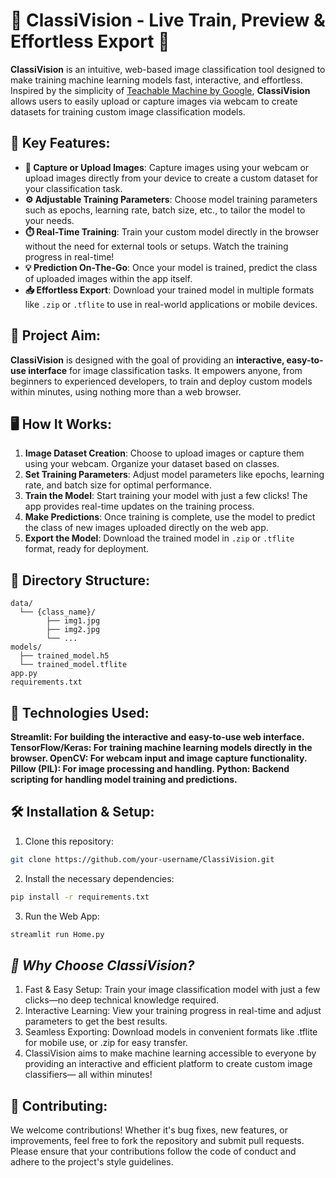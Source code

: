 # 🌟 **ClassiVision** - Live Train, Preview & Effortless Export 🤖

**ClassiVision** is an intuitive, web-based image classification tool designed to make training machine learning models fast, interactive, and effortless. Inspired by the simplicity of [Teachable Machine by Google](https://teachablemachine.withgoogle.com/), **ClassiVision** allows users to easily upload or capture images via webcam to create datasets for training custom image classification models.

## 🚀 Key Features:
- **📸 Capture or Upload Images**: Capture images using your webcam or upload images directly from your device to create a custom dataset for your classification task.
- **⚙️ Adjustable Training Parameters**: Choose model training parameters such as epochs, learning rate, batch size, etc., to tailor the model to your needs.
- **⏱️ Real-Time Training**: Train your custom model directly in the browser without the need for external tools or setups. Watch the training progress in real-time!
- **💡 Prediction On-The-Go**: Once your model is trained, predict the class of uploaded images within the app itself.
- **📥 Effortless Export**: Download your trained model in multiple formats like `.zip` or `.tflite` to use in real-world applications or mobile devices.

## 🎯 Project Aim:
**ClassiVision** is designed with the goal of providing an **interactive, easy-to-use interface** for image classification tasks. It empowers anyone, from beginners to experienced developers, to train and deploy custom models within minutes, using nothing more than a web browser.

## 🖥️ How It Works:
1. **Image Dataset Creation**: Choose to upload images or capture them using your webcam. Organize your dataset based on classes.
2. **Set Training Parameters**: Adjust model parameters like epochs, learning rate, and batch size for optimal performance.
3. **Train the Model**: Start training your model with just a few clicks! The app provides real-time updates on the training process.
4. **Make Predictions**: Once training is complete, use the model to predict the class of new images uploaded directly on the web app.
5. **Export the Model**: Download the trained model in `.zip` or `.tflite` format, ready for deployment.

## 📂 Directory Structure:
```plaintext
data/
  └── {class_name}/
        ├── img1.jpg
        ├── img2.jpg
        └── ...
models/
  ├── trained_model.h5
  └── trained_model.tflite
app.py
requirements.txt
```

## 🔧 Technologies Used:
**Streamlit: For building the interactive and easy-to-use web interface.
TensorFlow/Keras: For training machine learning models directly in the browser.
OpenCV: For webcam input and image capture functionality.
Pillow (PIL): For image processing and handling.
Python: Backend scripting for handling model training and predictions.**

## 🛠️ Installation & Setup:

1. Clone this repository:
```bash
git clone https://github.com/your-username/ClassiVision.git
```
2. Install the necessary dependencies:
```bash
pip install -r requirements.txt
```
3. Run the Web App:
```bash
streamlit run Home.py
```

## _🌟 Why Choose ClassiVision?_
1. Fast & Easy Setup: Train your image classification model with just a few clicks—no deep technical knowledge required.
2. Interactive Learning: View your training progress in real-time and adjust parameters to get the best results.
3. Seamless Exporting: Download models in convenient formats like .tflite for mobile use, or .zip for easy transfer.
4. ClassiVision aims to make machine learning accessible to everyone by providing an interactive and efficient platform to create custom image classifiers— all within minutes!

## 🤝 Contributing:
We welcome contributions! Whether it's bug fixes, new features, or improvements, feel free to fork the repository and submit pull requests. Please ensure that your contributions follow the code of conduct and adhere to the project's style guidelines.
